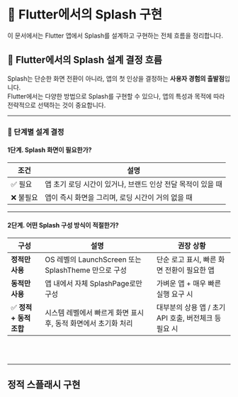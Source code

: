 # 🚀 Flutter에서의 Splash 구현

이 문서에서는 Flutter 앱에서 Splash를 설계하고 구현하는 전체 흐름을 정리합니다.




## 🚀 Flutter에서의 Splash 설계 결정 흐름

Splash는 단순한 화면 전환이 아니라, 앱의 첫 인상을 결정하는 **사용자 경험의 출발점**입니다.  
Flutter에서는 다양한 방법으로 Splash를 구현할 수 있으나, 앱의 특성과 목적에 따라 전략적으로 선택하는 것이 중요합니다.

---

### 📌 단계별 설계 결정

#### 1단계. Splash 화면이 필요한가?
| 조건 | 설명 |
|------|------|
| ✅ 필요 | 앱 초기 로딩 시간이 있거나, 브랜드 인상 전달 목적이 있을 때 |
| ❌ 불필요 | 앱이 즉시 화면을 그리며, 로딩 시간이 거의 없을 때 |

---

#### 2단계. 어떤 Splash 구성 방식이 적절한가?
| 구성 | 설명 | 권장 상황 |
|------|------|-----------|
| **정적만 사용** | OS 레벨의 LaunchScreen 또는 SplashTheme 만으로 구성 | 단순 로고 표시, 빠른 화면 전환이 필요한 앱 |
| **동적만 사용** | 앱 내에서 자체 SplashPage로만 구성 | 가벼운 앱 + 매우 빠른 실행 요구 시 |
| ✅ **정적 + 동적 조합** | 시스템 레벨에서 빠르게 화면 표시 후, 동적 화면에서 초기화 처리 | 대부분의 상용 앱 / 초기 API 호출, 버전체크 등 필요 시 |

<br><br>

---

## 정적 스플래시 구현
